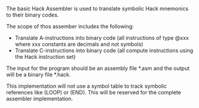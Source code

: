 The basic Hack Assembler is used to translate symbolic Hack mnemonics to their binary codes.

The scope of thos assember includes the following:
* Translate A-instructions into binary code (all instructions of type @xxx where xxx constants are decimals and not symbols)
* Translate C-instructions into binary code (all compute instructions using the Hack instruction set)

The input for the program should be an assembly file *.asm and the output will be a binary file *.hack.

This implementation will not use a symbol table to track symbolic references like (LOOP) or (END). This will be reserved for the complete assembler implementation.
